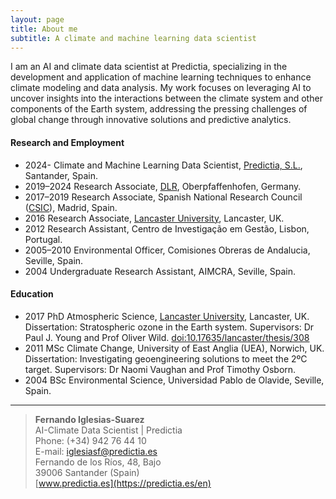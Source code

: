 ```yaml
---
layout: page
title: About me
subtitle: A climate and machine learning data scientist
---
```


I am an AI and climate data scientist at Predictia, specializing in the development and application of machine learning techniques to enhance climate modeling and data analysis. My work focuses on leveraging AI to uncover insights into the interactions between the climate system and other components of the Earth system, addressing the pressing challenges of global change through innovative solutions and predictive analytics. 

#### Research and Employment
- 2024- Climate and Machine Learning Data Scientist, [Predictia, S.L.](https://predictia.es/en), Santander, Spain.
- 2019–2024 Research Associate, [DLR](https://www.dlr.de/en/pa), Oberpfaffenhofen, Germany.
- 2017–2019 Research Associate, Spanish National Research Council ([CSIC](https://ac2.iqfr.csic.es/en/the-group/staff/27-former/60-fernando-iglesias-suarez)), Madrid, Spain.
- 2016 Research Associate, [Lancaster University](https://www.lancaster.ac.uk/), Lancaster, UK.
- 2012 Research Assistant, Centro de Investigação em Gestão, Lisbon, Portugal.
- 2005–2010 Environmental Officer, Comisiones Obreras de Andalucia, Seville, Spain.
- 2004 Undergraduate Research Assistant, AIMCRA, Seville, Spain.

#### Education
- 2017 PhD Atmospheric Science, [Lancaster University](https://www.research.lancs.ac.uk/portal/en/people/fernando-iglesias-suarez(a7855411-53e4-4dc0-8e30-4349cef2899a).html), Lancaster, UK. Dissertation: Stratospheric ozone in the Earth system. Supervisors: Dr Paul J. Young and Prof Oliver Wild. [doi:10.17635/lancaster/thesis/308](https://doi.org/10.17635/lancaster/thesis/308)
- 2011 MSc Climate Change, University of East Anglia (UEA), Norwich, UK. Dissertation: Investigating geoengineering solutions to meet the 2ºC target. Supervisors: Dr Naomi Vaughan and Prof Timothy Osborn.
- 2004 BSc Environmental Science, Universidad Pablo de Olavide, Seville, Spain.

---
> **Fernando Iglesias-Suarez**  
> AI-Climate Data Scientist | Predictia  
> Phone: (+34) 942 76 44 10  
> E-mail: [iglesiasf@predictia.es](mailto:iglesiasf@predictia.es)  
> Fernando de los Ríos, 48, Bajo  
> 39006 Santander (Spain)  
> [www.predictia.es](https://predictia.es/en)
